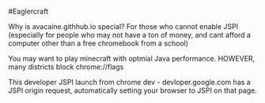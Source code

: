#Eaglercraft

Why is avacaine.githhub.io special?
For those who cannot enable JSPI (especially for people who may not have a ton of money, and cant afford a computer other than a free chromebook from a school)

You may want to play minecraft with optmial Java performance.
HOWEVER, many districts block chrome://flags

This developer JSPI launch from chrome dev - devloper.google.com has a JSPI origin request, automatically setting your browser to JSPI on that page.

